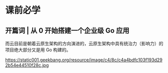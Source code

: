 # 课前必学

## 开篇词 | 从 0 开始搭建一个企业级 Go 应用

而云目前是朝着云原生架构的方向演进的，云原生架构中具有统治力（影响力）的项目绝大部分又是用 Go 构建的。

https://static001.geekbang.org/resource/image/c4/8c/c4a4bdfc103f193d292b54e44510f28c.jpg

